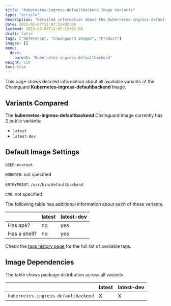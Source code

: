 ```yaml
---
title: "Kubernetes-ingress-defaultbackend Image Variants"
type: "article"
description: "Detailed information about the Kubernetes-ingress-defaultbackend Chainguard Image variants"
date: 2023-03-07T11:07:52+02:00
lastmod: 2023-03-07T11:07:52+02:00
draft: false
tags: ["Reference", "Chainguard Images", "Product"]
images: []
menu:
  docs:
    parent: "Kubernetes-ingress-defaultbackend"
weight: 550
toc: true
---
```


This page shows detailed information about all available variants of the Chainguard **Kubernetes-ingress-defaultbackend** Image.

## Variants Compared
The **kubernetes-ingress-defaultbackend** Chainguard Image currently has 2 public variants: 

- `latest`
- `latest-dev`

## Default Image Settings
`USER`:		`nonroot`

`WORKDIR`:	not specified

`ENTRYPOINT`:	`/usr/bin/defaultbackend`

`CMD`:		not specified

The following table has additional information about each of these variants.

|              | latest | latest-dev |
|--------------|--------|------------|
| Has apk?     | no     | yes        |
| Has a shell? | no     | yes        |

Check the [tags history page](/chainguard/chainguard-images/reference/kubernetes-ingress-defaultbackend/tags_history/) for the full list of available tags.
## Image Dependencies
The table shows package distribution across all variants.

|                                     | latest | latest-dev |
|-------------------------------------|--------|------------|
| `kubernetes-ingress-defaultbackend` | X      | X          |
